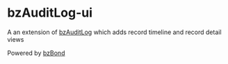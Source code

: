 # bzAuditLog-ui

A an extension of [bzAuditLog](https://beezwax.net/bzmodules/bzauditlog) which adds record timeline and record detail views

Powered by [bzBond](https://github.com/beezwax/bzBond)